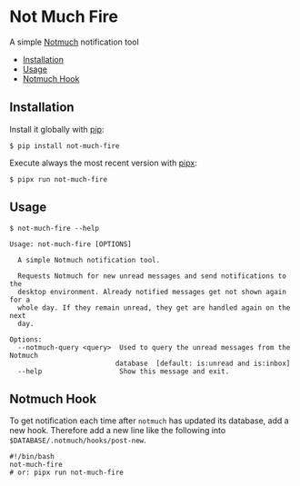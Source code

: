 # Not Much Fire

A simple [Notmuch](https://notmuchmail.org) notification tool

- [Installation](#installation)
- [Usage](#usage)
- [Notmuch Hook](#notmuch-hook)

## Installation

Install it globally with [pip](https://pip.pypa.io/en/stable):

```shell
$ pip install not-much-fire
```

Execute always the most recent version with [pipx](https://pipxproject.github.io/pipx/):

```shell
$ pipx run not-much-fire
```

## Usage

```shell
$ not-much-fire --help

Usage: not-much-fire [OPTIONS]

  A simple Notmuch notification tool.

  Requests Notmuch for new unread messages and send notifications to the
  desktop environment. Already notified messages get not shown again for a
  whole day. If they remain unread, they get are handled again on the next
  day.

Options:
  --notmuch-query <query>  Used to query the unread messages from the Notmuch
                          database  [default: is:unread and is:inbox]
  --help                   Show this message and exit.
```

## Notmuch Hook

To get notification each time after `notmuch` has updated its database, add
a new hook. Therefore add a new line like the following into
`$DATABASE/.notmuch/hooks/post-new`.

```shell
#!/bin/bash
not-much-fire
# or: pipx run not-much-fire
```

